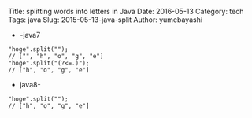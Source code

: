 Title: splitting words into letters in Java
Date: 2016-05-13
Category: tech
Tags: java
Slug: 2015-05-13-java-split
Author: yumebayashi

* -java7

```
"hoge".split("");
// ["", "h", "o", "g", "e"]
"hoge".split("(?<=.)");
// ["h", "o", "g", "e"]
```

* java8-

```
"hoge".split("");
// ["h", "o", "g", "e"]
```
